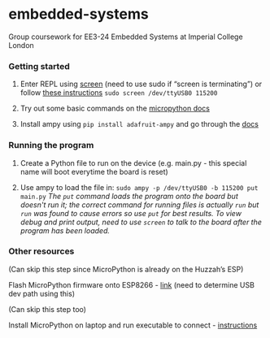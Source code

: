# embedded-systems
Group coursework for EE3-24 Embedded Systems at Imperial College London

### Getting started

1. Enter REPL using [screen](https://micropython.org/resources/docs/en/latest/wipy/wipy/tutorial/repl.html) (need to use sudo if “screen is terminating”) or follow [these instructions](https://learn.adafruit.com/micropython-basics-how-to-load-micropython-on-a-board/serial-terminal?view=all#serial-terminal)
`sudo screen /dev/ttyUSB0 115200`

2. Try out some basic commands on the [micropython docs](https://docs.micropython.org/en/latest/esp8266/esp8266/quickref.html)

3. Install ampy using `pip install adafruit-ampy` and go through the [docs](https://learn.adafruit.com/micropython-basics-load-files-and-run-code/overview)

### Running the program

1. Create a Python file to run on the device (e.g. main.py - this special name will boot everytime the board is reset)

2. Use ampy to load the file in:
`sudo ampy -p /dev/ttyUSB0 -b 115200 put main.py`
*The `put` command loads the program onto the board but doesn't run it; the correct command for running files is actually `run` but `run` was found to cause errors so use `put` for best results. To view debug and print output, need to use `screen` to talk to the board after the program has been loaded.*

### Other resources

(Can skip this step since MicroPython is already on the Huzzah’s ESP) 

Flash MicroPython firmware onto ESP8266 - [link](https://docs.micropython.org/en/latest/esp8266/esp8266/tutorial/intro.html) (need to determine USB dev path using this)

(Can skip this step too)

Install MicroPython on laptop and run executable to connect - [instructions](http://unix.stackexchange.com/questions/144029/command-to-determine-ports-of-a-device-like-dev-ttyusb0)
